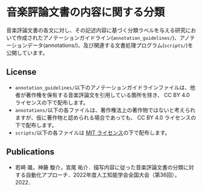 # 音楽評論文書の内容に関する分類

音楽評論文書の各文に対し、その記述内容に基づく分類ラベルを与える研究において作成されたアノテーションガイドライン(`annotation_guidelines/`)、アノテーションデータ(annotations/)、及び関連する文書処理プログラム(`scripts/`)を公開しています。


## License
- `annotation_guidelines/`以下のアノテーションガイドラインファイルは、他者が著作権を保有する音楽評論文を引用している箇所を除き、 CC BY 4.0 ライセンスの下で配布します。
- `annotations/`以下の各ファイルは、著作権法上の著作物ではないと考えられますが、仮に著作物と認められる場合であっても、 CC BY 4.0 ライセンスの下で配布します。
- `scripts/`以下の各ファイルは [MIT ライセンス](https://opensource.org/licenses/MIT)の下で配布します。

## Publications
- 若崎 颯，神藤 駿介，宮尾 祐介．描写内容に従った音楽評論文書の分類に対する自動化アプローチ．2022年度人工知能学会全国大会（第36回），2022．

